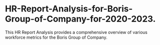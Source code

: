 # HR-Report-Analysis-for-Boris-Group-of-Company-for-2020-2023.
This HR Report Analysis provides a comprehensive overview of various workforce metrics for the Boris Group of Company. 
